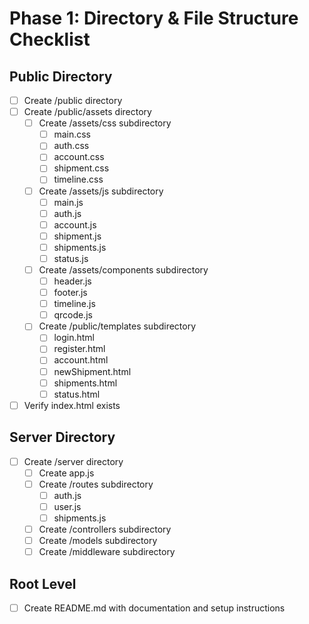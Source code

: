 # Phase 1: Directory & File Structure Checklist

## Public Directory

- [ ] Create /public directory
- [ ] Create /public/assets directory
  - [ ] Create /assets/css subdirectory
    - [ ] main.css
    - [ ] auth.css
    - [ ] account.css
    - [ ] shipment.css
    - [ ] timeline.css
  - [ ] Create /assets/js subdirectory
    - [ ] main.js
    - [ ] auth.js
    - [ ] account.js
    - [ ] shipment.js
    - [ ] shipments.js
    - [ ] status.js
  - [ ] Create /assets/components subdirectory
    - [ ] header.js
    - [ ] footer.js
    - [ ] timeline.js
    - [ ] qrcode.js
  - [ ] Create /public/templates subdirectory
    - [ ] login.html
    - [ ] register.html
    - [ ] account.html
    - [ ] newShipment.html
    - [ ] shipments.html
    - [ ] status.html
- [ ] Verify index.html exists

## Server Directory

- [ ] Create /server directory
  - [ ] Create app.js
  - [ ] Create /routes subdirectory
    - [ ] auth.js
    - [ ] user.js
    - [ ] shipments.js
  - [ ] Create /controllers subdirectory
  - [ ] Create /models subdirectory
  - [ ] Create /middleware subdirectory

## Root Level

- [ ] Create README.md with documentation and setup instructions
